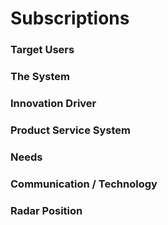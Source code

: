 # Subscriptions

### Target Users

### The System

### Innovation Driver

### Product Service System

### Needs

### Communication / Technology

### Radar Position
